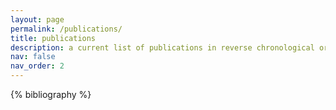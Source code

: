 ```yaml
---
layout: page
permalink: /publications/
title: publications
description: a current list of publications in reverse chronological order.
nav: false
nav_order: 2
---
```


<!-- _pages/publications.md -->
<div class="publications">

{% bibliography %}

</div>

<br><br><br><br><br><br><br><br><br><br><br><br><br>
